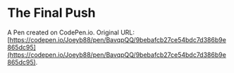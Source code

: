 # The Final Push

A Pen created on CodePen.io. Original URL: [https://codepen.io/Joeyb88/pen/BavqpQQ/9bebafcb27ce54bdc7d386b9e865dc95](https://codepen.io/Joeyb88/pen/BavqpQQ/9bebafcb27ce54bdc7d386b9e865dc95).

